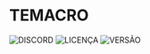 # TEMACRO

![DISCORD](https://img.shields.io/discord/578964738617376769.svg?color=0A0A0A&label=DISCORD&labelColor=5865F2&logo=discord&logoColor=ffffff&style=flat-square)
![LICENÇA](https://img.shields.io/github/license/CroiDev/CroiDev.github.io?colorC2C2C2&label=LICENÇA&labelColor=101010&style=flat-square)
![VERSÃO](https://img.shields.io/github/v/release/CroiDev/TEMACRO?color=57F287&labelColor=101010&label=VERS%C3%83O&logo=css3&logoColor=57F287&style=flat-square)
